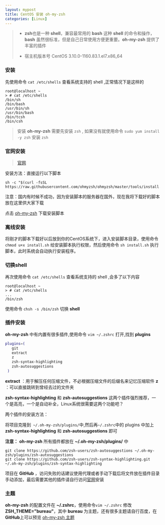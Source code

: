 ```yaml
---
layout: mypost
title: CentOS 安装 oh-my-zsh
categories: [Linux]
---
```


> - **zsh**也是一种 **shell**，兼容最常用的 **bash** 这种 **shell** 的命令和操作，**bash** 虽然很标准，但是自己日常使用方便更重要。**oh-my-zsh** 提供了丰富的插件
> 
> - 宿主机版本号 CentOS 3.10.0-1160.83.1.el7.x86_64

### 安装

先使用命令 `cat /etc/shells` 查看系统支持的 shell ,正常情况下是这样的

```shell
root@localhost ~                                                                                                                 
> # cat /etc/shells                                                                                                             
/bin/sh
/bin/bash
/usr/bin/sh
/usr/bin/bash
/bin/tcsh
/bin/csh
```

> 安装 **oh-my-zsh** 需要先安装 `zsh` , 如果没有就使用命令 `sudo yum install -y zsh` 安装 `zsh`

### 官网安装

> [官网](https://ohmyz.sh/#install)

安装方法：直接运行以下脚本

```shell
sh -c "$(curl -fsSL https://raw.githubusercontent.com/ohmyzsh/ohmyzsh/master/tools/install.sh)"
```

注意：国内有时候不成功，因为安装脚本的服务器在国外，现在我将下载好的脚本放在这里供大家下载

点击 [oh-my-zsh](install.sh) 下载安装脚本

### 离线安装

将刚才的脚本下载好以后放到你的CentOS系统下，进入安装脚本目录，使用命令 `chmod u+x install.sh` 给安装脚本执行权限，然后使用命令 `sh install.sh` 执行脚本，此时系统会自动执行安装程序。

### 切换shell

再次使用命令 `cat /etc/shells` 查看系统支持的 shell ,会多了以下内容

```shell
root@localhost ~                                                                                                                 
> # cat /etc/shells                                                                                                             
...
/bin/zsh
```

使用命令 `chsh -s /bin/zsh` 切换 **shell**

### 插件安装

**oh-my-zsh** 中有内置有很多插件,使用命令 `vim ~/.zshrc` 打开,找到 **plugins**

```sh
plugins=(
   git
   extract
   z
   zsh-syntax-highlighting
   zsh-autosuggestions
 )
```

**extract** ：用于解压任何压缩文件，不必根据压缩文件的后缀名来记忆压缩软件
**z** ：可以直接跳转到曾经去过的文件夹

**zsh-syntax-highlighting** 和 **zsh-autosuggestions** 这两个插件强烈推荐，一个是高亮，一个是自动补全，Linux系统很需要这两个功能吧？

两个插件的安装方法：

将项目克隆到` ~/.oh-my-zsh/plugins/`中,然后再`~/.zshrc`中的 plugins 中加上 **zsh-syntax-highlighting** 和 **zsh-autosuggestions** 即可

**注意：**  **oh-my-zsh** 所有插件都放在 **~/.oh-my-zsh/plugins/** 中

```shell
git clone https://github.com/zsh-users/zsh-autosuggestions ~/.oh-my-zsh/plugins/zsh-autosuggestions
git clone https://github.com/zsh-users/zsh-syntax-highlighting.git ~/.oh-my-zsh/plugins/zsh-syntax-highlighting
```

项目在 **GitHub** ，访问失败的话建议使用代理或者手动下载后将文件放在插件目录手动添加，最后需要其他的插件请自行访问[官网](https://ohmyz.sh/#install)安装

### 主题

**oh-my-zsh** 的配置文件在 **~/.zshrc**，使用命令`vim ~/.zshrc` 修改 **ZSH_THEME="bureau"**，其中 **bureau** 为主题，还有很多主题请自行百度，在 **GitHub**上可以预览 [oh-my-zsh 主题](https://github.com/ohmyzsh/ohmyzsh/wiki/Themes)
